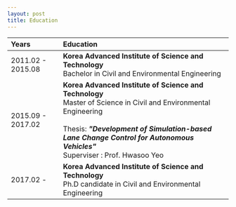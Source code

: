 ```yaml
---
layout: post
title: Education
---
```



| Years | Education |
|:---|:---|
| 2011.02 - 2015.08 | **Korea Advanced Institute of Science and Technology** <br> Bachelor in Civil and Environmental Engineering|
| 2015.09 - 2017.02 | **Korea Advanced Institute of Science and Technology** <br> Master of Science in Civil and Environmental Engineering <br><br> Thesis: ***"Development of Simulation-based Lane Change Control for Autonomous Vehicles"*** </br> Superviser : Prof. Hwasoo Yeo |
| 2017.02 -         | **Korea Advanced Institute of Science and Technology** <br> Ph.D candidate in Civil and Environmental Engineering|


